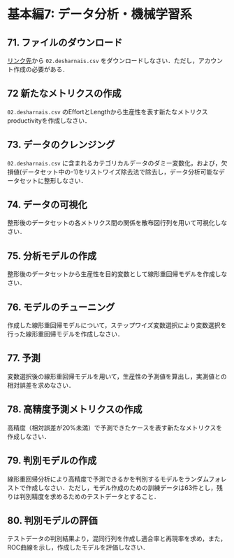 
# 基本編7: データ分析・機械学習系

## 71. ファイルのダウンロード
[リンク先](https://www.kaggle.com/datasets/toniesteves/desharnais-dataset?resource=download)から `02.desharnais.csv` をダウンロードしなさい．ただし，アカウント作成の必要がある．

## 72 新たなメトリクスの作成
`02.desharnais.csv` のEffortとLengthから生産性を表す新たなメトリクスproductivityを作成しなさい．

## 73. データのクレンジング
`02.desharnais.csv` に含まれるカテゴリカルデータのダミー変数化，および，欠損値(データセット中の-1)をリストワイズ除去法で除去し，データ分析可能なデータセットに整形しなさい．

## 74. データの可視化
整形後のデータセットの各メトリクス間の関係を散布図行列を用いて可視化しなさい．

## 75. 分析モデルの作成
整形後のデータセットから生産性を目的変数として線形重回帰モデルを作成しなさい．

## 76.  モデルのチューニング
作成した線形重回帰モデルについて，ステップワイズ変数選択により変数選択を行った線形重回帰モデルを作成しなさい．

## 77. 予測
変数選択後の線形重回帰モデルを用いて，生産性の予測値を算出し，実測値との相対誤差を求めなさい．

## 78. 高精度予測メトリクスの作成
高精度（相対誤差が20%未満）で予測できたケースを表す新たなメトリクスを作成しなさい．

## 79. 判別モデルの作成
線形重回帰分析により高精度で予測できるかを判別するモデルをランダムフォレストで作成しなさい．ただし，モデル作成のための訓練データは63件とし，残りは判別精度を求めるためのテストデータとすること．

## 80. 判別モデルの評価
テストデータの判別結果より，混同行列を作成し適合率と再現率を求め，また，ROC曲線を示し，作成したモデルを評価しなさい．
